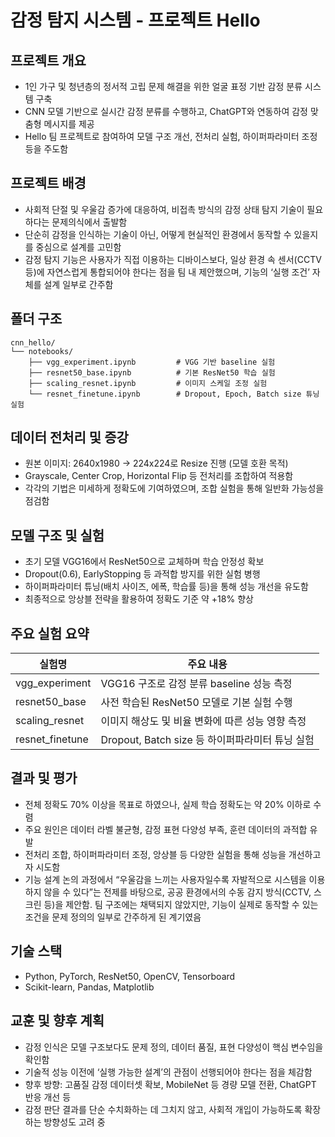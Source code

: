 # 감정 탐지 시스템 - 프로젝트 Hello

## 프로젝트 개요

* 1인 가구 및 청년층의 정서적 고립 문제 해결을 위한 얼굴 표정 기반 감정 분류 시스템 구축
* CNN 모델 기반으로 실시간 감정 분류를 수행하고, ChatGPT와 연동하여 감정 맞춤형 메시지를 제공
* Hello 팀 프로젝트로 참여하여 모델 구조 개선, 전처리 실험, 하이퍼파라미터 조정 등을 주도함

## 프로젝트 배경

* 사회적 단절 및 우울감 증가에 대응하여, 비접촉 방식의 감정 상태 탐지 기술이 필요하다는 문제의식에서 출발함
* 단순히 감정을 인식하는 기술이 아닌, 어떻게 현실적인 환경에서 동작할 수 있을지를 중심으로 설계를 고민함
* 감정 탐지 기능은 사용자가 직접 이용하는 디바이스보다, 일상 환경 속 센서(CCTV 등)에 자연스럽게 통합되어야 한다는 점을 팀 내 제안했으며, 기능의 ‘실행 조건’ 자체를 설계 일부로 간주함

## 폴더 구조

```
cnn_hello/
└── notebooks/
    ├── vgg_experiment.ipynb         # VGG 기반 baseline 실험
    ├── resnet50_base.ipynb          # 기본 ResNet50 학습 실험
    ├── scaling_resnet.ipynb         # 이미지 스케일 조정 실험
    └── resnet_finetune.ipynb        # Dropout, Epoch, Batch size 튜닝 실험
```

## 데이터 전처리 및 증강

* 원본 이미지: 2640x1980 → 224x224로 Resize 진행 (모델 호환 목적)
* Grayscale, Center Crop, Horizontal Flip 등 전처리를 조합하여 적용함
* 각각의 기법은 미세하게 정확도에 기여하였으며, 조합 실험을 통해 일반화 가능성을 점검함

## 모델 구조 및 실험

* 초기 모델 VGG16에서 ResNet50으로 교체하며 학습 안정성 확보
* Dropout(0.6), EarlyStopping 등 과적합 방지를 위한 실험 병행
* 하이퍼파라미터 튜닝(배치 사이즈, 에폭, 학습률 등)을 통해 성능 개선을 유도함
* 최종적으로 앙상블 전략을 활용하여 정확도 기준 약 +18% 향상

## 주요 실험 요약

| 실험명              | 주요 내용                               |
| ---------------- | ----------------------------------- |
| vgg\_experiment  | VGG16 구조로 감정 분류 baseline 성능 측정      |
| resnet50\_base   | 사전 학습된 ResNet50 모델로 기본 실험 수행        |
| scaling\_resnet  | 이미지 해상도 및 비율 변화에 따른 성능 영향 측정        |
| resnet\_finetune | Dropout, Batch size 등 하이퍼파라미터 튜닝 실험 |

## 결과 및 평가

* 전체 정확도 70% 이상을 목표로 하였으나, 실제 학습 정확도는 약 20% 이하로 수렴
* 주요 원인은 데이터 라벨 불균형, 감정 표현 다양성 부족, 훈련 데이터의 과적합 유발
* 전처리 조합, 하이퍼파라미터 조정, 앙상블 등 다양한 실험을 통해 성능을 개선하고자 시도함
* 기능 설계 논의 과정에서 “우울감을 느끼는 사용자일수록 자발적으로 시스템을 이용하지 않을 수 있다”는 전제를 바탕으로, 공공 환경에서의 수동 감지 방식(CCTV, 스크린 등)을 제안함. 팀 구조에는 채택되지 않았지만, 기능이 실제로 동작할 수 있는 조건을 문제 정의의 일부로 간주하게 된 계기였음

## 기술 스택

* Python, PyTorch, ResNet50, OpenCV, Tensorboard
* Scikit-learn, Pandas, Matplotlib

## 교훈 및 향후 계획

* 감정 인식은 모델 구조보다도 문제 정의, 데이터 품질, 표현 다양성이 핵심 변수임을 확인함
* 기술적 성능 이전에 ‘실행 가능한 설계’의 관점이 선행되어야 한다는 점을 체감함
* 향후 방향: 고품질 감정 데이터셋 확보, MobileNet 등 경량 모델 전환, ChatGPT 반응 개선 등
* 감정 판단 결과를 단순 수치화하는 데 그치지 않고, 사회적 개입이 가능하도록 확장하는 방향성도 고려 중
